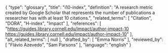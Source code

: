 {
    "type": "glossary",
    "title": "i10-index",
    "definition": "A research metric created by Google Scholar that represents the number of publications a researcher has with at least 10 citations.",
    "related_terms": [
        "Citation",
        "DORA",
        "H-index",
        "Impact"
    ],
    "references": [
        "https://guides.library.cornell.edu/impact/author-impact-10 https://guides.library.cornell.edu/impact/author-impact-10"
    ],
    "alt_related_terms": [
        null
    ],
    "drafted_by": [
        "Emma Norris"
    ],
    "reviewed_by": [
        "Flávio Azevedo",
        "Sam Parsons"
    ],
    "language": "english"
}